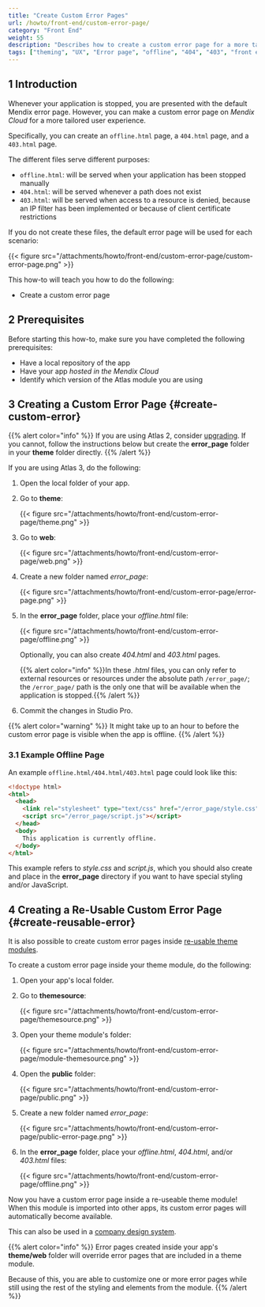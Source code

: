 ```yaml
---
title: "Create Custom Error Pages"
url: /howto/front-end/custom-error-page/
category: "Front End"
weight: 55
description: "Describes how to create a custom error page for a more tailored user experience."
tags: ["theming", "UX", "Error page", "offline", "404", "403", "front end"]
---
```


## 1 Introduction

Whenever your application is stopped, you are presented with the default Mendix error page. However, you can make a custom error page on *Mendix Cloud* for a more tailored user experience. 

Specifically, you can create an `offline.html` page, a `404.html` page, and a `403.html` page.

The different files serve different purposes:

* `offline.html`: will be served when your application has been stopped manually
* `404.html`: will be served whenever a path does not exist
* `403.html`: will be served when access to a resource is denied, because an IP filter has been implemented or because of client certificate restrictions

If you do not create these files, the default error page will be used for each scenario:

{{< figure src="/attachments/howto/front-end/custom-error-page/custom-error-page.png" >}}

This how-to will teach you how to do the following:

* Create a custom error page

## 2 Prerequisites

Before starting this how-to, make sure you have completed the following prerequisites:

* Have a local repository of the app
* Have your app *hosted in the Mendix Cloud*
* Identify which version of the Atlas module you are using

## 3 Creating a Custom Error Page {#create-custom-error}

{{% alert color="info" %}}
If you are using Atlas 2, consider [upgrading](/refguide/moving-from-atlas-2-to-3/). If you cannot, follow the instructions below but create the **error_page** folder in your **theme** folder directly.
{{% /alert %}}

If you are using Atlas 3, do the following:

1. Open the local folder of your app.
2. Go to **theme**:

    {{< figure src="/attachments/howto/front-end/custom-error-page/theme.png" >}}

3. Go to **web**:

    {{< figure src="/attachments/howto/front-end/custom-error-page/web.png" >}}

4. Create a new folder named *error_page*:

    {{< figure src="/attachments/howto/front-end/custom-error-page/error-page.png" >}}

5. In the **error_page** folder, place your *offline.html* file:

    {{< figure src="/attachments/howto/front-end/custom-error-page/offline.png" >}}

    Optionally, you can also create *404.html* and *403.html* pages.

    {{% alert color="info" %}}In these *.html* files, you can only refer to external resources or resources under the absolute path `/error_page/`; the `/error_page/` path is the only one that will be available when the application is stopped.{{% /alert %}}

6. Commit the changes in Studio Pro.

{{% alert color="warning" %}}
It might take up to an hour to before the custom error page is visible when the app is offline.
{{% /alert %}}

### 3.1 Example Offline Page

An example `offline.html/404.html/403.html` page could look like this:

```html
<!doctype html>
<html>
  <head>
    <link rel="stylesheet" type="text/css" href="/error_page/style.css">
    <script src="/error_page/script.js"></script>
  </head>
  <body>
    This application is currently offline.
  </body>
</html>
```

This example refers to *style.css* and *script.js*, which you should also create and place in the **error_page** directory if you want to have special styling and/or JavaScript.

## 4 Creating a Re-Usable Custom Error Page {#create-reusable-error}

It is also possible to create custom error pages inside [re-usable theme modules](/howto/front-end/customize-styling-new/#create-theme-mod).

To create a custom error page inside your theme module, do the following:

1. Open your app's local folder.
1. Go to **themesource**:

   {{< figure src="/attachments/howto/front-end/custom-error-page/themesource.png" >}}

1. Open your theme module's folder:

   {{< figure src="/attachments/howto/front-end/custom-error-page/module-themesource.png" >}}

1. Open the **public** folder:

   {{< figure src="/attachments/howto/front-end/custom-error-page/public.png" >}}

1. Create a new folder named *error_page*:

   {{< figure src="/attachments/howto/front-end/custom-error-page/public-error-page.png" >}}

1. In the **error_page** folder, place your *offline.html*, *404.html*, and/or *403.html* files:

   {{< figure src="/attachments/howto/front-end/custom-error-page/offline.png" >}}

Now you have a custom error page inside a re-useable theme module! When this module is imported into other apps, its custom error pages will automatically become available.

This can also be used in a [company design system](/howto/front-end/create-a-company-design-system/).

{{% alert color="info" %}}
Error pages created inside your app's **theme/web** folder will override error pages that are included in a theme module.

Because of this, you are able to customize one or more error pages while still using the rest of the styling and elements from the module. 
{{% /alert %}}
